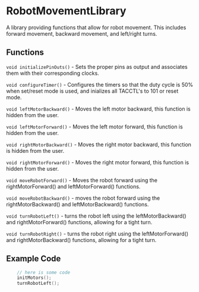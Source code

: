 # RobotMovementLibrary

A library providing functions that allow for robot movement. This includes forward movement, backward movement, and left/right turns.

## Functions

`void initializePinOuts()` - Sets the proper pins as output and associates them with their corresponding clocks.

`void configureTimer()` - Configures the timers so that the duty cycle is 50% when set/reset mode is used, and inializes all TACCTL's to 101 or reset mode.

`void leftMotorBackward()` - Moves the left motor backward, this function is hidden from the user.

`void leftMotorForward()` - Moves the left motor forward, this function is hidden from the user.

`void rightMotorBackward()` - Moves the right motor backward, this function is hidden from the user.

`void rightMotorForward()`  - Moves the right motor forward, this function is hidden from the user.

`void moveRobotForward()` - Moves the robot forward using the rightMotorForward() and leftMotorForward() functions.

`void moveRobotBackward()` - moves the robot forward using the rightMotorBackward() and leftMotorBackward() functions.

`void turnRobotLeft()` - turns the robot left using the leftMotorBackward() and rightMotorForward() functions, allowing for a tight turn.

`void turnRobotRight()` - turns the robot right using the leftMotorForward() and rightMotorBackward() functions, allowing for a tight turn.

## Example Code
```c
	// here is some code
	initMotors();
	turnRobotLeft();
```
